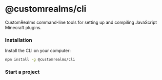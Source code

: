 # @customrealms/cli

CustomRealms command-line tools for setting up and compiling JavaScript Minecraft plugins.

### Installation

Install the CLI on your computer:

```sh
npm install -g @customrealms/cli
```

### Start a project
